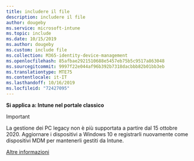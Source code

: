 ```yaml
---
title: includere il file
description: includere il file
author: dougeby
ms.service: microsoft-intune
ms.topic: include
ms.date: 10/15/2019
ms.author: dougeby
ms.custom: include file
ms.collection: M365-identity-device-management
ms.openlocfilehash: 85afbae2921510688e5457eb75b5c9517a863048
ms.sourcegitcommit: 9997f22e044af96b392b7318dacbbb82b01bb3eb
ms.translationtype: MTE75
ms.contentlocale: it-IT
ms.lasthandoff: 10/16/2019
ms.locfileid: "72427095"
---
```

**Si applica a: Intune nel portale classico**

> [!Important]
> La gestione dei PC legacy non è più supportata a partire dal 15 ottobre 2020. Aggiornare i dispositivi a Windows 10 e registrarli nuovamente come dispositivi MDM per mantenerli gestiti da Intune.
>
> [Altre informazioni](https://go.microsoft.com/fwlink/?linkid=2107122)
